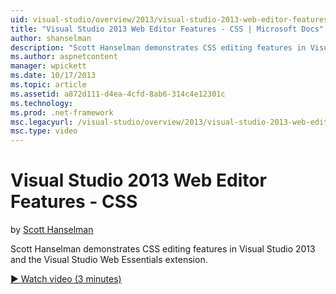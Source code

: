 ```yaml
---
uid: visual-studio/overview/2013/visual-studio-2013-web-editor-features-css
title: "Visual Studio 2013 Web Editor Features - CSS | Microsoft Docs"
author: shanselman
description: "Scott Hanselman demonstrates CSS editing features in Visual Studio 2013 and the Visual Studio Web Essentials extension."
ms.author: aspnetcontent
manager: wpickett
ms.date: 10/17/2013
ms.topic: article
ms.assetid: a872d111-d4ea-4cfd-8ab6-314c4e12301c
ms.technology: 
ms.prod: .net-framework
msc.legacyurl: /visual-studio/overview/2013/visual-studio-2013-web-editor-features-css
msc.type: video
---
```

Visual Studio 2013 Web Editor Features - CSS
====================
by [Scott Hanselman](https://github.com/shanselman)

Scott Hanselman demonstrates CSS editing features in Visual Studio 2013 and the Visual Studio Web Essentials extension.

[&#9654; Watch video (3 minutes)](https://channel9.msdn.com/Blogs/ASP-NET-Site-Videos/visual-studio-2013-web-editor-features-css)
